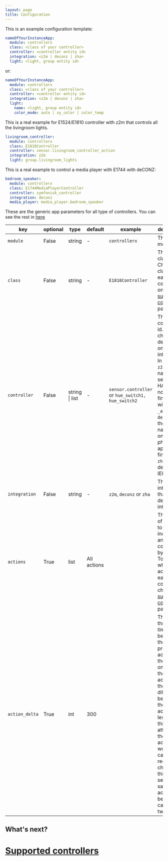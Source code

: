 ```yaml
---
layout: page
title: Configuration
---
```


This is an example configuration template:

```yaml
nameOfYourInstanceApp:
  module: controllerx
  class: <class of your controller>
  controller: <controller entity id>
  integration: <z2m | deconz | zha>
  light: <light, group entity id>
```

or:

```yaml
nameOfYourInstanceApp:
  module: controllerx
  class: <class of your controller>
  controller: <controller entity id>
  integration: <z2m | deconz | zha>
  light:
    name: <light, group entity id>
    color_mode: auto | xy_color | color_temp
```

This is a real example for E1524/E1810 controller with z2m that controls all the livingroom lights.

```yaml
livingroom_controller:
  module: controllerx
  class: E1810Controller
  controller: sensor.livingroom_controller_action
  integration: z2m
  light: group.livingroom_lights
```

This is a real example to control a media player with E1744 with deCONZ:

```yaml
bedroom_speaker:
  module: controllerx
  class: E1744MediaPlayerController
  controller: symfonisk_controller
  integration: deconz
  media_player: media_player.bedroom_speaker
```

These are the generic app parameters for all type of controllers. You can see the rest in [here](https://github.com/xaviml/controllerx/wiki/Controller-types)

| key            | optional | type           | default     | example                                           | description                                                                                                                                                                                                                                                                            |
| -------------- | -------- | -------------- | ----------- | ------------------------------------------------- | -------------------------------------------------------------------------------------------------------------------------------------------------------------------------------------------------------------------------------------------------------------------------------------- |
| `module`       | False    | string         | -           | `controllerx`                                     | The Python module                                                                                                                                                                                                                                                                      |
| `class`        | False    | string         | -           | `E1810Controller`                                 | The Python class. Check the classes for each controller on the [supported controllers](https://github.com/xaviml/controllerx/wiki/Supported-controllers) page.                                                                                                                         |
| `controller`   | False    | string \| list | -           | `sensor.controller` or `hue_switch1, hue_switch2` | This is the controller id. This will change depending on the integration. In case of `z2m` is the name of the sensor in HA, it normally finishes with `_action`. For `deconz` is the device name given on the phoscon app. And finally, for `zha` is the device IEEE.                  |
| `integration`  | False    | string         | -           | `z2m`, `deconz` or `zha`                          | This is the integration that the device was integrated.                                                                                                                                                                                                                                |
| `actions`      | True     | list           | All actions |                                                   | This is a list of actions to be included and controlled by the app. To see which actions has each controller check the [supported controllers](https://github.com/xaviml/controllerx/wiki/Supported-controllers) page                                                                  |
| `action_delta` | True     | int            | 300         |                                                   | This is the threshold time between the previous action and the next one (being the same action). If the time difference between the two actions is less than this attribute, then the action won't be called. I recommend changing this if you see the same action being called twice. |


## What's next?

# [Supported controllers](/controllerx/controllers)